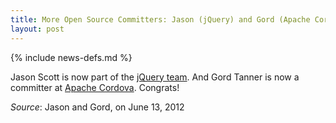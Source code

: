 ```yaml
---
title: More Open Source Committers: Jason (jQuery) and Gord (Apache Cordova)
layout: post
---
```

{% include news-defs.md %}

Jason Scott is now part of the [jQuery team](http://jquery.org/team). And Gord Tanner is now a committer
at [Apache Cordova](http://incubator.apache.org/projects/callback.html).  Congrats!  

_Source_: Jason and Gord, on June 13, 2012